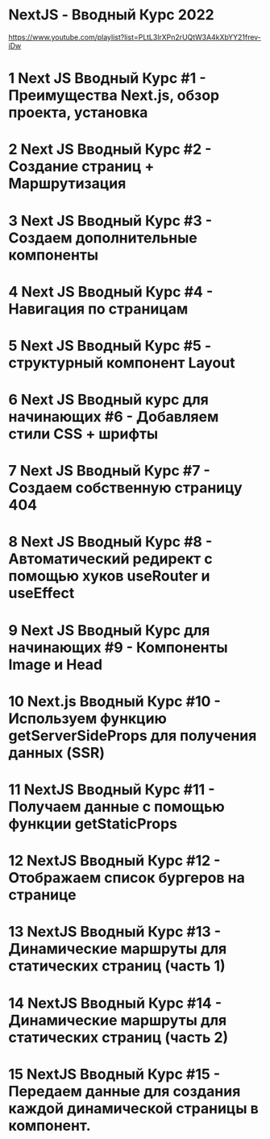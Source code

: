# NextJS - Вводный Курс 2022 
https://www.youtube.com/playlist?list=PLtL3lrXPn2rUQtW3A4kXbYY21frev-iDw


# 1 Next JS Вводный Курс #1 - Преимущества Next.js, обзор проекта, установка
# 2 Next JS Вводный Курс #2 - Создание страниц + Маршрутизация

# 3 Next JS Вводный Курс #3 - Создаем дополнительные компоненты
# 4 Next JS Вводный Курс #4 - Навигация по страницам
# 5 Next JS Вводный Курс #5 - структурный компонент Layout
# 6 Next JS Вводный курс для начинающих #6 - Добавляем стили CSS + шрифты
# 7 Next JS Вводный Курс #7 - Создаем собственную страницу 404
# 8 Next JS Вводный Курс #8 - Автоматический редирект с помощью хуков useRouter и useEffect
# 9 Next JS Вводный Курс для начинающих #9 - Компоненты Image и Head
# 10 Next.js Вводный Курс #10 - Используем функцию getServerSideProps для получения данных (SSR)
# 11 NextJS Вводный Курс #11 - Получаем данные с помощью функции getStaticProps
# 12 NextJS Вводный Курс #12 - Отображаем список бургеров на странице
# 13 NextJS Вводный Курс #13 - Динамические маршруты для статических страниц (часть 1)
# 14 NextJS Вводный Курс #14 - Динамические маршруты для статических страниц (часть 2)
# 15 NextJS Вводный Курс #15 - Передаем данные для создания каждой динамической страницы в компонент.
